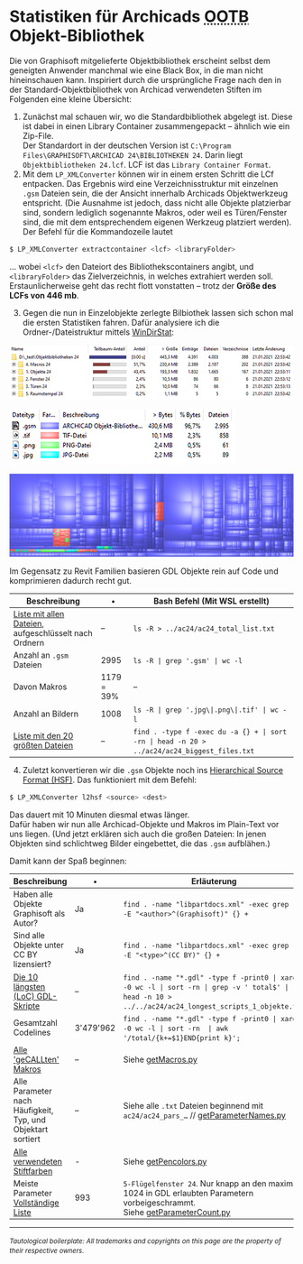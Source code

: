 # Statistiken für Archicads <abbr title="Out of the Box; also 'mitgeliefert'">OOTB</abbr> Objekt-Bibliothek

Die von Graphisoft mitgelieferte Objektbibliothek erscheint selbst dem geneigten Anwender manchmal wie eine Black Box, in die man nicht hineinschauen kann. 
Inspiriert durch die ursprüngliche Frage nach den in der Standard-Objektbibliothek von Archicad verwendeten Stiften im Folgenden eine kleine Übersicht:

1. Zunächst mal schauen wir, wo die Standardbibliothek abgelegt ist. Diese ist dabei in einen Library Container zusammengepackt – ähnlich wie ein Zip-File.  
Der Standardort in der deutschen Version ist `C:\Program Files\GRAPHISOFT\ARCHICAD 24\BIBLIOTHEKEN 24`. Darin liegt `Objektbibliotheken 24.lcf`. LCF ist das `Library Container Format`.
2. Mit dem `LP_XMLConverter` können wir in einem ersten Schritt die LCf entpacken. Das Ergebnis wird eine Verzeichnisstruktur mit einzelnen `.gsm` Dateien sein, die der Ansicht innerhalb Archicads Objektwerkzeug entspricht. (Die Ausnahme ist jedoch, dass nicht alle Objekte platzierbar sind, sondern lediglich sogenannte Makros, oder weil es Türen/Fenster sind, die mit dem entsprechendem eigenen Werkzeug platziert werden).  
Der Befehl für die Kommandozeile lautet
```bash
$ LP_XMLConverter extractcontainer <lcf> <libraryFolder>
```
... wobei `<lcf>` den Dateiort des Bibliothekscontainers angibt, und `<libraryFolder>` das Zielverzeichnis, in welches extrahiert werden soll.  
Erstaunlicherweise geht das recht flott vonstatten – trotz der **Größe des LCFs von 446 mb**.

3. Gegen die nun in Einzelobjekte zerlegte Bilbiothek lassen sich schon mal die ersten Statistiken fahren. Dafür analysiere ich die Ordner-/Dateistruktur mittels [WinDirStat](https://sourceforge.net/projects/windirstat/):

![](img/windirstat_24_overview.png)

![](img/windirstat_24_filetypes.png)

![](img/windirstat_24_bubbleview.png)

Im Gegensatz zu Revit Familien basieren GDL Objekte rein auf Code und komprimieren dadurch recht gut.

Beschreibung | • | Bash Befehl (Mit WSL erstellt)
--- | --- | ---
[Liste mit allen Dateien](ac24/ac24_total_list.txt), aufgeschlüsselt nach Ordnern | – | `ls -R > ../ac24/ac24_total_list.txt`
Anzahl an `.gsm` Dateien | 2995 | `ls -R \| grep '.gsm' \| wc -l`
Davon Makros | 1179 = 39% | –
Anzahl an Bildern | 1008 | `ls -R \| grep '.jpg\\|.png\\|.tif' \| wc -l`
[Liste mit den 20 größten Dateien](ac24/ac24_biggest_files.txt) | – | `find . -type f -exec du -a {} + \| sort -rn \| head -n 20 > ../ac24/ac24_biggest_files.txt`

4. Zuletzt konvertieren wir die `.gsm` Objekte noch ins [Hierarchical Source Format (HSF)](https://gdl.graphisoft.com/tips-and-tricks/hsf-source-format). Das funktioniert mit dem Befehl:

```bash
$ LP_XMLConverter l2hsf <source> <dest>
```

Das dauert mit 10 Minuten diesmal etwas länger.  
Dafür haben wir nun alle Archicad-Objekte und Makros im Plain-Text vor uns liegen. (Und jetzt erklären sich auch die großen Dateien: In jenen Objekten sind schlichtweg Bilder eingebettet, die das `.gsm` aufblähen.)

Damit kann der Spaß beginnen:

Beschreibung | • | Erläuterung
--- | --- | ---
Haben alle Objekte Graphisoft als Autor? | Ja | `find . -name "libpartdocs.xml" -exec grep -i -E "<author>^(Graphisoft)" {} +`
Sind alle Objekte unter CC BY lizensiert? | Ja | `find . -name "libpartdocs.xml" -exec grep -i -E "<type>^(CC BY)" {} +`
[Die 10 längsten (LoC) GDL-Skripte](ac24/ac24_longest_scripts_1_objekte.txt) | – | `find . -name "*.gdl" -type f -print0 \| xargs -0 wc -l \| sort -rn \| grep -v ' total$' \|  head -n 10 > ../../ac24/ac24_longest_scripts_1_objekte.txt`
Gesamtzahl Codelines | 3'479'962 | `find . -name "*.gdl" -type f -print0 \| xargs -0 wc -l \| sort -rn  \| awk '/total/{k+=$1}END{print k}';`
[Alle 'geCALLten' Makros](ac24/ac24_all_macro_calls.txt) | – | Siehe [getMacros.py](getMacros.py)
Alle Parameter nach Häufigkeit, Typ, und Objektart sortiert | – | Siehe alle `.txt` Dateien beginnend mit `ac24/ac24_pars_…` // [getParameterNames.py](getParameterNames.py)
[Alle verwendeten Stiftfarben](ac24/ac24_pencolors_1_objekte.txt) | - | Siehe [getPencolors.py](getPenColors.py)
Meiste Parameter <br> [Vollständige Liste](ac24/ac24_parscount.csv) | 993 | `5-Flügelfenster 24`. Nur knapp an den maximal 1024 in GDL erlaubten Parametern vorbeigeschrammt. <br> Siehe [getParameterCount.py](getParameterCount.py)

---

<small>_Tautological boilerplate: All trademarks and copyrights on this page are the property of their respective owners._</small>
